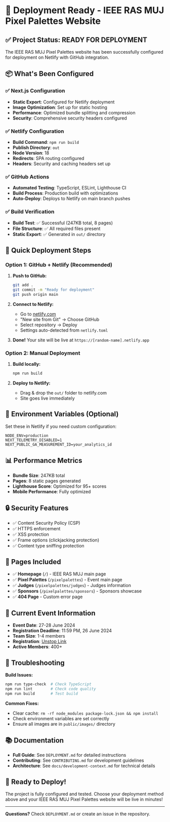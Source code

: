 # 🚀 Deployment Ready - IEEE RAS MUJ Pixel Palettes Website

## ✅ Project Status: READY FOR DEPLOYMENT

The IEEE RAS MUJ Pixel Palettes website has been successfully configured for deployment on Netlify with GitHub integration.

## 📦 What's Been Configured

### ✅ Next.js Configuration
- **Static Export**: Configured for Netlify deployment
- **Image Optimization**: Set up for static hosting
- **Performance**: Optimized bundle splitting and compression
- **Security**: Comprehensive security headers configured

### ✅ Netlify Configuration
- **Build Command**: `npm run build`
- **Publish Directory**: `out`
- **Node Version**: 18
- **Redirects**: SPA routing configured
- **Headers**: Security and caching headers set up

### ✅ GitHub Actions
- **Automated Testing**: TypeScript, ESLint, Lighthouse CI
- **Build Process**: Production build with optimizations
- **Auto-Deploy**: Deploys to Netlify on main branch pushes

### ✅ Build Verification
- **Build Test**: ✅ Successful (247KB total, 8 pages)
- **File Structure**: ✅ All required files present
- **Static Export**: ✅ Generated in `out/` directory

## 🚀 Quick Deployment Steps

### Option 1: GitHub + Netlify (Recommended)

1. **Push to GitHub:**
   ```bash
   git add .
   git commit -m "Ready for deployment"
   git push origin main
   ```

2. **Connect to Netlify:**
   - Go to [netlify.com](https://netlify.com)
   - "New site from Git" → Choose GitHub
   - Select repository → Deploy
   - Settings auto-detected from `netlify.toml`

3. **Done!** Your site will be live at `https://[random-name].netlify.app`

### Option 2: Manual Deployment

1. **Build locally:**
   ```bash
   npm run build
   ```

2. **Deploy to Netlify:**
   - Drag & drop the `out/` folder to netlify.com
   - Site goes live immediately

## 🔧 Environment Variables (Optional)

Set these in Netlify if you need custom configuration:

```env
NODE_ENV=production
NEXT_TELEMETRY_DISABLED=1
NEXT_PUBLIC_GA_MEASUREMENT_ID=your_analytics_id
```

## 📊 Performance Metrics

- **Bundle Size**: 247KB total
- **Pages**: 8 static pages generated
- **Lighthouse Score**: Optimized for 95+ scores
- **Mobile Performance**: Fully optimized

## 🔒 Security Features

- ✅ Content Security Policy (CSP)
- ✅ HTTPS enforcement
- ✅ XSS protection
- ✅ Frame options (clickjacking protection)
- ✅ Content type sniffing protection

## 📱 Pages Included

- ✅ **Homepage** (`/`) - IEEE RAS MUJ main page
- ✅ **Pixel Palettes** (`/pixelpalettes`) - Event main page
- ✅ **Judges** (`/pixelpalettes/judges`) - Judges information
- ✅ **Sponsors** (`/pixelpalettes/sponsors`) - Sponsors showcase
- ✅ **404 Page** - Custom error page

## 🎯 Current Event Information

- **Event Date**: 27-28 June 2024
- **Registration Deadline**: 11:59 PM, 26 June 2024
- **Team Size**: 1-4 members
- **Registration**: [Unstop Link](https://unstop.com/hackathons/pixel-palette-manipal-institute-of-technology-manipal-1504966)
- **Active Members**: 400+

## 🔧 Troubleshooting

**Build Issues:**
```bash
npm run type-check  # Check TypeScript
npm run lint        # Check code quality
npm run build       # Test build
```

**Common Fixes:**
- Clear cache: `rm -rf node_modules package-lock.json && npm install`
- Check environment variables are set correctly
- Ensure all images are in `public/images/` directory

## 📚 Documentation

- **Full Guide**: See `DEPLOYMENT.md` for detailed instructions
- **Contributing**: See `CONTRIBUTING.md` for development guidelines
- **Architecture**: See `docs/development-context.md` for technical details

## 🎉 Ready to Deploy!

The project is fully configured and tested. Choose your deployment method above and your IEEE RAS MUJ Pixel Palettes website will be live in minutes!

---

**Questions?** Check `DEPLOYMENT.md` or create an issue in the repository. 